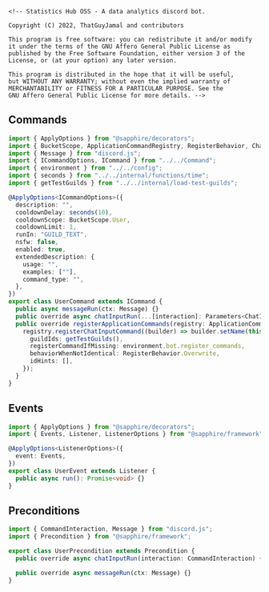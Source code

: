     <!-- Statistics Hub OSS - A data analytics discord bot.

    Copyright (C) 2022, ThatGuyJamal and contributors

    This program is free software: you can redistribute it and/or modify
    it under the terms of the GNU Affero General Public License as
    published by the Free Software Foundation, either version 3 of the
    License, or (at your option) any later version.

    This program is distributed in the hope that it will be useful,
    but WITHOUT ANY WARRANTY; without even the implied warranty of
    MERCHANTABILITY or FITNESS FOR A PARTICULAR PURPOSE. See the
    GNU Affero General Public License for more details. -->

## Commands

```ts
import { ApplyOptions } from "@sapphire/decorators";
import { BucketScope, ApplicationCommandRegistry, RegisterBehavior, ChatInputCommand } from "@sapphire/framework";
import { Message } from "discord.js";
import { ICommandOptions, ICommand } from "../../Command";
import { environment } from "../../config";
import { seconds } from "../../internal/functions/time";
import { getTestGuilds } from "../../internal/load-test-guilds";

@ApplyOptions<ICommandOptions>({
  description: "",
  cooldownDelay: seconds(10),
  cooldownScope: BucketScope.User,
  cooldownLimit: 1,
  runIn: "GUILD_TEXT",
  nsfw: false,
  enabled: true,
  extendedDescription: {
    usage: "",
    examples: [""],
    command_type: "",
  },
})
export class UserCommand extends ICommand {
  public async messageRun(ctx: Message) {}
  public override async chatInputRun(...[interaction]: Parameters<ChatInputCommand["chatInputRun"]>) {}
  public override registerApplicationCommands(registry: ApplicationCommandRegistry) {
    registry.registerChatInputCommand((builder) => builder.setName(this.name).setDescription(this.description), {
      guildIds: getTestGuilds(),
      registerCommandIfMissing: environment.bot.register_commands,
      behaviorWhenNotIdentical: RegisterBehavior.Overwrite,
      idHints: [],
    });
  }
}
```

## Events

```ts
import { ApplyOptions } from "@sapphire/decorators";
import { Events, Listener, ListenerOptions } from "@sapphire/framework";

@ApplyOptions<ListenerOptions>({
  event: Events,
})
export class UserEvent extends Listener {
  public async run(): Promise<void> {}
}
```

## Preconditions

```ts
import { CommandInteraction, Message } from "discord.js";
import { Precondition } from "@sapphire/framework";

export class UserPrecondition extends Precondition {
  public override async chatInputRun(interaction: CommandInteraction) {}

  public override async messageRun(ctx: Message) {}
}
```
